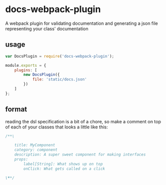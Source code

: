 # docs-webpack-plugin
A webpack plugin for validating documentation and generating a json file representing your class' documentation

## usage
```Javascript
var DocsPlugin = require('docs-webpack-plugin');

module.exports = {
	plugins: [
		new DocsPlugin({
			file: 'static/docs.json'
		})
	]
};
```

## format
reading the dsl specification is a bit of a chore, so make a comment on top of each of your classes that looks a little like this:
```Javascript
/**\

	title: MyComponent
	category: component
	description: A super sweet component for making interfaces
	props:
		label[String]: What shows up on top
		onClick: What gets called on a click

\**/
```
